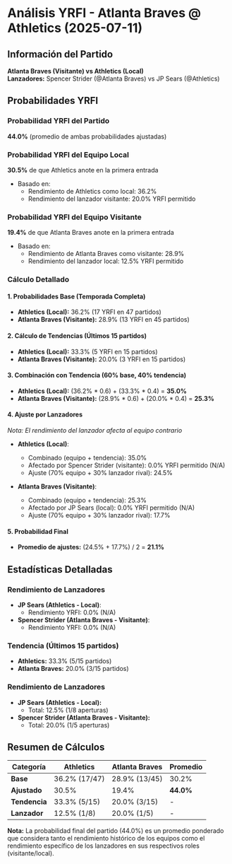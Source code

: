 # Análisis YRFI - Atlanta Braves @ Athletics (2025-07-11)

## Información del Partido
**Atlanta Braves (Visitante) vs Athletics (Local)**  
**Lanzadores:** Spencer Strider (@Atlanta Braves) vs JP Sears (@Athletics)

## Probabilidades YRFI

### Probabilidad YRFI del Partido
**44.0%** (promedio de ambas probabilidades ajustadas)

### Probabilidad YRFI del Equipo Local
**30.5%** de que Athletics anote en la primera entrada
- Basado en:
  - Rendimiento de Athletics como local: 36.2%
  - Rendimiento del lanzador visitante: 20.0% YRFI permitido

### Probabilidad YRFI del Equipo Visitante
**19.4%** de que Atlanta Braves anote en la primera entrada
- Basado en:
  - Rendimiento de Atlanta Braves como visitante: 28.9%
  - Rendimiento del lanzador local: 12.5% YRFI permitido

### Cálculo Detallado

#### 1. Probabilidades Base (Temporada Completa)
- **Athletics (Local):** 36.2% (17 YRFI en 47 partidos)
- **Atlanta Braves (Visitante):** 28.9% (13 YRFI en 45 partidos)

#### 2. Cálculo de Tendencias (Últimos 15 partidos)
- **Athletics (Local):** 33.3% (5 YRFI en 15 partidos)
- **Atlanta Braves (Visitante):** 20.0% (3 YRFI en 15 partidos)

#### 3. Combinación con Tendencia (60% base, 40% tendencia)
- **Athletics (Local):** (36.2% * 0.6) + (33.3% * 0.4) = **35.0%**
- **Atlanta Braves (Visitante):** (28.9% * 0.6) + (20.0% * 0.4) = **25.3%**

#### 4. Ajuste por Lanzadores
*Nota: El rendimiento del lanzador afecta al equipo contrario*

- **Athletics (Local)**:
  - Combinado (equipo + tendencia): 35.0%
  - Afectado por Spencer Strider (visitante): 0.0% YRFI permitido (N/A)
  - Ajuste (70% equipo + 30% lanzador rival): 24.5%

- **Atlanta Braves (Visitante)**:
  - Combinado (equipo + tendencia): 25.3%
  - Afectado por JP Sears (local): 0.0% YRFI permitido (N/A)
  - Ajuste (70% equipo + 30% lanzador rival): 17.7%

#### 5. Probabilidad Final
- **Promedio de ajustes:** (24.5% + 17.7%) / 2 = **21.1%**

## Estadísticas Detalladas


### Rendimiento de Lanzadores
- **JP Sears (Athletics - Local)**:
  - Rendimiento YRFI: 0.0% (N/A)
- **Spencer Strider (Atlanta Braves - Visitante)**:
  - Rendimiento YRFI: 0.0% (N/A)
### Tendencia (Últimos 15 partidos)
- **Athletics:** 33.3% (5/15 partidos)
- **Atlanta Braves:** 20.0% (3/15 partidos)

### Rendimiento de Lanzadores
- **JP Sears (Athletics - Local):**
  - Total: 12.5% (1/8 aperturas)
- **Spencer Strider (Atlanta Braves - Visitante):**
  - Total: 20.0% (1/5 aperturas)

## Resumen de Cálculos
| Categoría | Athletics            | Atlanta Braves       | Promedio |
|-----------|----------------------|----------------------|----------|
| **Base** | 36.2% (17/47) | 28.9% (13/45) | 30.2% |
| **Ajustado** | 30.5% | 19.4% | **44.0%** |
| **Tendencia** | 33.3% (5/15) | 20.0% (3/15) | - |
| **Lanzador** | 12.5% (1/8) | 20.0% (1/5) | - |

**Nota:** La probabilidad final del partido (44.0%) es un promedio ponderado que considera tanto el rendimiento histórico de los equipos como el rendimiento específico de los lanzadores en sus respectivos roles (visitante/local).
